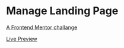 # Manage Landing Page

[A Frontend Mentor challange](https://www.frontendmentor.io/challenges/manage-landing-page-SLXqC6P5)

[Live Preview](https://manage-landing-page.am0.tech)
